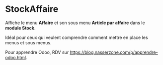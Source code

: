 # StockAffaire

Affiche le menu __Affaire__ et son sous menu __Article par affaire__ dans le __module Stock__.

Idéal pour ceux qui veulent comprendre comment mettre en place les menus et sous menus.

Pour apprendre Odoo, RDV sur https://blog.nasserzone.com/p/apprendre-odoo.html.

